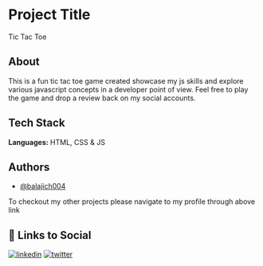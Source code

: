 
# Project Title

Tic Tac Toe 

## About

This is a fun tic tac toe game created showcase my js skills and explore various javascript concepts in a developer point of view. Feel free to play the game and drop a review back on my social accounts.

## Tech Stack

**Languages:** HTML, CSS & JS

## Authors

- [@balajich004](https://www.github.com/balajich004)

To checkout my other projects please navigate to my profile through above link 

## 🔗 Links to Social

[![linkedin](https://img.shields.io/badge/linkedin-0A66C2?style=for-the-badge&logo=linkedin&logoColor=white)](https://www.linkedin.com/in/balaji-chennupati-2a7629286/)
[![twitter](https://img.shields.io/badge/twitter-1DA1F2?style=for-the-badge&logo=twitter&logoColor=white)](https://twitter.com/balajich004)

